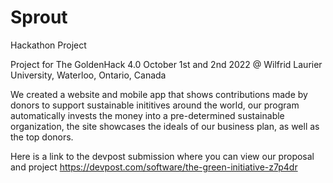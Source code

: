 # Sprout
 Hackathon Project

Project for The GoldenHack 4.0
October 1st and 2nd 2022
@ Wilfrid Laurier University, Waterloo, Ontario, Canada

We created a website and mobile app that shows contributions made by donors to support sustainable inititives around the world, our program automatically invests the money into a pre-determined sustainable organization, the site showcases the ideals of our business plan, as well as the top donors.

Here is a link to the devpost submission where you can view our proposal and project
https://devpost.com/software/the-green-initiative-z7p4dr
